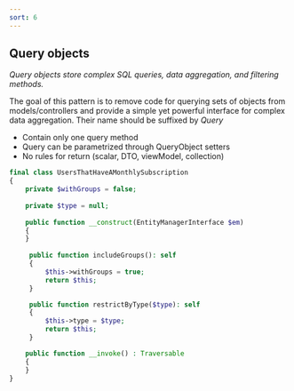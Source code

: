 ```yaml
---
sort: 6
---
```


## Query objects

_Query objects store complex SQL queries, data aggregation, and filtering methods._

The goal of this pattern is to remove code for querying sets of objects from models/controllers and provide a simple yet powerful interface for complex data aggregation.
Their name should be suffixed by _Query_

- Contain only one query method
- Query can be parametrized through QueryObject setters
- No rules for return (scalar, DTO, viewModel, collection)

```php
final class UsersThatHaveAMonthlySubscription
{
	private $withGroups = false;
	
	private $type = null;
	
    public function __construct(EntityManagerInterface $em) 
    {
    }
    
	 public function includeGroups(): self
	 {
	     $this->withGroups = true;
	     return $this;
	 }

	 public function restrictByType($type): self
	 {
	     $this->type = $type;
	     return $this;
	 }

    public function __invoke() : Traversable
    {
    }
}
```

